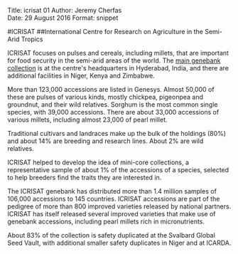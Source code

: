 Title:   icrisat 01
Author: Jeremy Cherfas  
Date:   29 August 2016 
Format: snippet   

#ICRISAT
##International Centre for Research on Agriculture in the Semi-Arid Tropics

ICRISAT focuses on pulses and cereals, including millets, that are important for food security in the semi-arid areas of the world. The [main genebank collection][icrisat] is at the centre's headquarters in Hyderabad, India, and there are additional facilities in Niger, Kenya and Zimbabwe.

More than 123,000 accessions are listed in Genesys. Almost 50,000 of these are pulses of various kinds, mostly chickpea, pigeonpea and groundnut, and their wild relatives. Sorghum is the most common single species, with 39,000 accessions. There are about 33,000 accessions of various millets, including almost 23,000 of pearl millet.

Traditional cultivars and landraces make up the bulk of the holdings (80%) and about 14% are breeding and research lines. About 2% are wild relatives.  

ICRISAT helped to develop the idea of mini-core collections, a representative sample of about 1% of the accessions of a species, selected to help breeders find the traits they are interested in.

The ICRISAT genebank has distributed more than 1.4 million samples of 106,000 accessions to 145 countries. ICRISAT accessions are part of the pedigree of more than 800 improved varieties released by national partners. ICRISAT has itself released several improved varieties that make use of genebank accessions, including pearl millets rich in micronutrients.

About 83% of the collection is safety duplicated at the Svalbard Global Seed Vault, with additional smaller safety duplicates in Niger and at ICARDA.

[icrisat]: http://www.icrisat.org/gene-bank/
